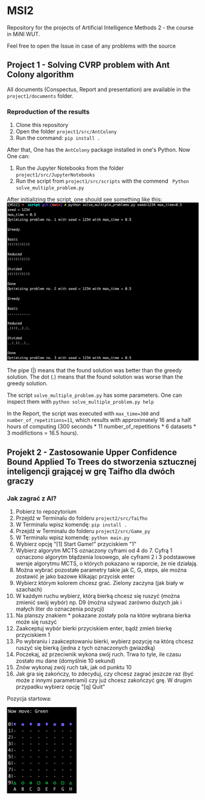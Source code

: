 # MSI2
Repository for the projects of Artificial Intelligence Methods 2 - the course in MiNI WUT.

Feel free to open the Issue in case of any problems with the source

## Project 1 - Solving CVRP problem with Ant Colony algorithm
All documents (Conspectus, Report and presentation) are available in the `project1/documents` folder.

### Reproduction of the results
1. Clone this repository
2. Open the folder `project1/src/AntColony`
3. Run the command: `pip install .`

After that, One has the `AntColony` package installed in one's Python. Now One can:

1. Run the Jupyter Notebooks from the folder `project1/src/JupyterNotebooks`
2. Run the script from `project1/src/scripts` with the commend ` Python solve_multiple_problem.py`

After initializing the script, one should see something like this:
![Ongoing_script_photo_](project1/script_ongoing.png)

The pipe (|) means that the found solution was better than the greedy solution. The dot (.) means that the found solution was worse than the greedy solution.

The script `solve_multiple_problem.py` has some parameters. One can inspect them with `python solve_multiple_problem.py help`

In the Report, the script was executed with `max_time=300` and `number_of_repetitions=11`, which results with approximately 16 and a half hours of computing (300 seconds * 11 number\_of\_repetitions * 6 datasets * 3 modifictions = 16.5 hours).

## Projekt 2 - Zastosowanie Upper Confidence Bound Applied To Trees do stworzenia sztucznej inteligencji grającej w grę Taifho dla dwóch graczy

### Jak zagrać z AI?
1. Pobierz to repozytorium
2. Przejdź w Terminalu do folderu `project2/src/Taifho`
3. W Terminalu wpisz komendę: `pip install .`
4. Przejdź w Terminalu do folderu `project2/src/Game_py`
5. W Terminalu wpisz komendę: `python main.py`
6. Wybierz opcję "[1] Start Game!" przyciskiem "1"
7. Wybierz algorytm MCTS oznaczony cyframi od 4 do 7. Cyfrą 1 oznaczono algorytm błądzenia losowego, ale cyframi 2 i 3 podstawowe wersje algorytmu MCTS, o których pokazano w raporcie, że nie działają.
8. Można wybrać pozostałe parametry takie jak C, G, steps, ale można zostawić je jako bazowe klikając przycisk enter
9. Wybierz którym kolorem chcesz grać. Zielony zaczyna (jak biały w szachach)
10. W każdym ruchu wybierz, którą bierką chcesz się ruszyć (można zmienić swój wybór) np. D9 (można używać zarówno dużych jak i małych liter do oznaczenia pozycji)
11. Na planszy znakiem * pokazane zostały pola na które wybrana bierka może się ruszyć
12. Zaakceptuj wybór bierki przyciskiem enter, bądź zmień bierkę przyciskiem 1
13. Po wybraniu i zaakceptowaniu bierki, wybierz pozycję na którą chcesz ruszyć się bierką (jedna z tych oznaczonych gwiazdką)
14. Poczekaj, aż przeciwnik wykona swój ruch. Trwa to tyle, ile czasu zostało mu dane (domyślnie 10 sekund)
15. Znów wykonaj zwój ruch tak, jak od punktu 10
16. Jak gra się zakończy, to zdecyduj, czy chcesz zagrać jeszcze raz (być może z innymi parametrami) czy już chcesz zakończyć grę. W drugim przypadku wybierz opcję "[q] Quit"

Pozycja startowa:

![starting_board_photo](project2/starting_board.png)

